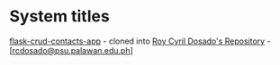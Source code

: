 # System titles

[flask-crud-contacts-app](https://github.com/FaztWeb/flask-crud-contacts-app) - cloned into [Roy Cyril Dosado's Repository](https://github.com/FaztWeb/flask-crud-contacts-app) - [rcdosado@psu.palawan.edu.ph]
